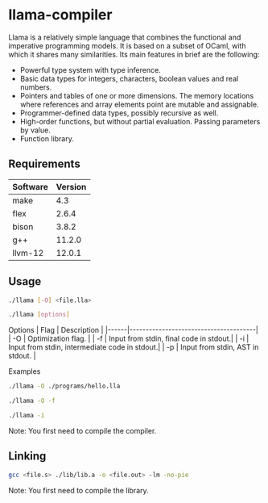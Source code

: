 # llama-compiler
Llama is a relatively simple language that combines the functional and imperative programming models. It is based on a subset of OCaml, with which it shares many similarities. Its main features in brief are the following:
- Powerful type system with type inference.
- Basic data types for integers, characters, boolean values and real numbers.
- Pointers and tables of one or more dimensions. The memory locations where references and array elements point are mutable and assignable.
- Programmer-defined data types, possibly recursive as well.
- High-order functions, but without partial evaluation. Passing parameters by value.
- Function library.
## Requirements
| Software  | Version |
|-----------|---------|
| make      | 4.3     |
| flex      | 2.6.4   |
| bison     | 3.8.2   |
| g++       | 11.2.0  |
| llvm-12   | 12.0.1  |
## Usage
```sh
./llama [-O] <file.lla>
```
```sh
./llama [options]
```
Options
| Flag | Description                           |
|------|---------------------------------------|
| -O   | Optimization flag.                    |
| -f   | Input from stdin, final code in stdout.|
| -i   | Input from stdin, intermediate code in stdout.|
| -p   | Input from stdin, AST in stdout.       |

Examples
```sh
./llama -O ./programs/hello.lla
```
```sh
./llama -O -f
```
```sh
./llama -i
```
Note: You first need to compile the compiler.
## Linking
```sh
gcc <file.s> ./lib/lib.a -o <file.out> -lm -no-pie
```
Note: You first need to compile the library.
